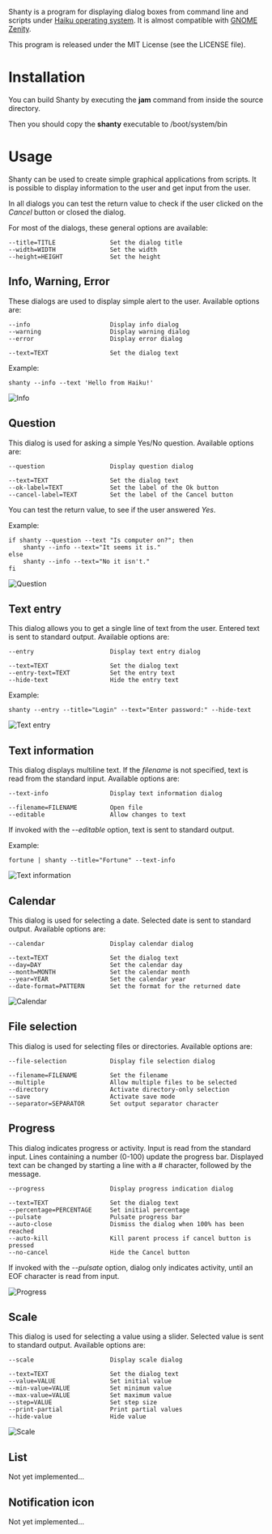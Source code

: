 Shanty is a program for displaying dialog boxes from command line and scripts under [Haiku operating system](http://haiku-os.org/). It is almost compatible with [GNOME Zenity](http://live.gnome.org/Zenity).

This program is released under the MIT License (see the LICENSE file).


Installation
============

You can build Shanty by executing the **jam** command from inside the source directory.

Then you should copy the **shanty** executable to /boot/system/bin


Usage
=====

Shanty can be used to create simple graphical applications from scripts. It is possible to display information to the user and get input from the user.

In all dialogs you can test the return value to check if the user clicked on the *Cancel* button or closed the dialog.

For most of the dialogs, these general options are available:

    --title=TITLE               Set the dialog title
    --width=WIDTH               Set the width
    --height=HEIGHT             Set the height

  
Info, Warning, Error
--------------------

These dialogs are used to display simple alert to the user. Available options are:

    --info                      Display info dialog
    --warning                   Display warning dialog
    --error                     Display error dialog
    
    --text=TEXT                 Set the dialog text
    
Example:

	shanty --info --text 'Hello from Haiku!'
	
![Info](http://github.com/peja/shanty/raw/master/doc/img/info.png)


Question
--------

This dialog is used for asking a simple Yes/No question. Available options are:

    --question                  Display question dialog
    
    --text=TEXT                 Set the dialog text
    --ok-label=TEXT             Set the label of the Ok button
    --cancel-label=TEXT         Set the label of the Cancel button

You can test the return value, to see if the user answered *Yes*.

Example:

    if shanty --question --text "Is computer on?"; then
    	shanty --info --text="It seems it is."
    else
    	shanty --info --text="No it isn't."
    fi
    
![Question](http://github.com/peja/shanty/raw/master/doc/img/question.png)


Text entry
----------

This dialog allows you to get a single line of text from the user. Entered text is sent to standard output. Available options are:

    --entry                     Display text entry dialog
    
    --text=TEXT                 Set the dialog text
    --entry-text=TEXT           Set the entry text
    --hide-text                 Hide the entry text
    
Example:

    shanty --entry --title="Login" --text="Enter password:" --hide-text
    
![Text entry](http://github.com/peja/shanty/raw/master/doc/img/entry.png)
    

Text information
----------------

This dialog displays multiline text. If the *filename* is not specified, text is read from the standard input. Available options are:

    --text-info                 Display text information dialog
    
    --filename=FILENAME         Open file
    --editable                  Allow changes to text

If invoked with the *--editable* option, text is sent to standard output.

Example:

    fortune | shanty --title="Fortune" --text-info
    
![Text information](http://github.com/peja/shanty/raw/master/doc/img/text-info.png)


Calendar
--------

This dialog is used for selecting a date. Selected date is sent to standard output. Available options are:

    --calendar                  Display calendar dialog
    
    --text=TEXT                 Set the dialog text
    --day=DAY                   Set the calendar day
    --month=MONTH               Set the calendar month
    --year=YEAR                 Set the calendar year
    --date-format=PATTERN       Set the format for the returned date
    
![Calendar](http://github.com/peja/shanty/raw/master/doc/img/calendar.png) 


File selection
--------------

This dialog is used for selecting files or directories. Available options are:

    --file-selection            Display file selection dialog
    
    --filename=FILENAME         Set the filename
    --multiple                  Allow multiple files to be selected
    --directory                 Activate directory-only selection
    --save                      Activate save mode
    --separator=SEPARATOR       Set output separator character


Progress
--------

This dialog indicates progress or activity. Input is read from the standard input. Lines containing a number (0-100) update the progress bar. Displayed text can be changed by starting a line with a # character, followed by the message.

    --progress                  Display progress indication dialog
    
    --text=TEXT                 Set the dialog text
    --percentage=PERCENTAGE     Set initial percentage
    --pulsate                   Pulsate progress bar
    --auto-close                Dismiss the dialog when 100% has been reached
    --auto-kill                 Kill parent process if cancel button is pressed
    --no-cancel                 Hide the Cancel button
    
If invoked with the *--pulsate* option, dialog only indicates activity, until an EOF character is read from input.

![Progress](http://github.com/peja/shanty/raw/master/doc/img/progress.png)


Scale
-----

This dialog is used for selecting a value using a slider. Selected value is sent to standard output. Available options are:

    --scale                     Display scale dialog
    
    --text=TEXT                 Set the dialog text
    --value=VALUE               Set initial value
    --min-value=VALUE           Set minimum value
    --max-value=VALUE           Set maximum value
    --step=VALUE                Set step size
    --print-partial             Print partial values
    --hide-value                Hide value

![Scale](http://github.com/peja/shanty/raw/master/doc/img/scale.png)

List
----

Not yet implemented...


Notification icon
-----------------

Not yet implemented...

